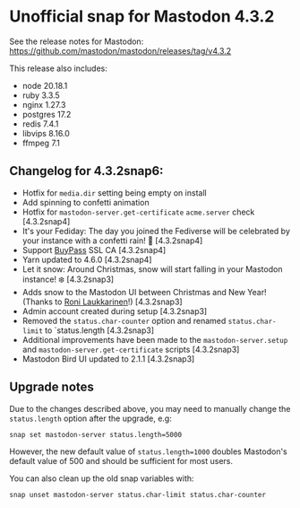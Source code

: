 # Unofficial snap for Mastodon 4.3.2

See the release notes for Mastodon: https://github.com/mastodon/mastodon/releases/tag/v4.3.2

This release also includes:

* node 20.18.1
* ruby 3.3.5
* nginx 1.27.3
* postgres 17.2
* redis 7.4.1
* libvips 8.16.0
* ffmpeg 7.1

## Changelog for 4.3.2snap6:

* Hotfix for `media.dir` setting being empty on install
* Add spinning to confetti animation
* Hotfix for `mastodon-server.get-certificate` `acme.server` check [4.3.2snap4]
* It's your Fediday: The day you joined the Fediverse will be celebrated by your instance with a confetti rain! 🎊 [4.3.2snap4]
* Support [BuyPass](https://buypass.com) SSL CA [4.3.2snap4]
* Yarn updated to 4.6.0 [4.3.2snap4]
* Let it snow: Around Christmas, snow will start falling in your Mastodon instance! ❄️ [4.3.2snap3]
* Adds snow to the Mastodon UI between Christmas and New Year! (Thanks to [Roni Laukkarinen](https://github.com/ronilaukkarinen)!) [4.3.2snap3]
* Admin account created during setup [4.3.2snap3]
* Removed the `status.char-counter` option and renamed `status.char-limit` to `status.length [4.3.2snap3]
* Additional improvements have been made to the `mastodon-server.setup` and `mastodon-server.get-certificate` scripts [4.3.2snap3]
* Mastodon Bird UI updated to 2.1.1 [4.3.2snap3]

## Upgrade notes

Due to the changes described above, you may need to manually change the `status.length` option after the upgrade, e.g:

    snap set mastodon-server status.length=5000

However, the new default value of `status.length=1000` doubles Mastodon's default value of 500 and should be sufficient for most users.

You can also clean up the old snap variables with:

    snap unset mastodon-server status.char-limit status.char-counter
